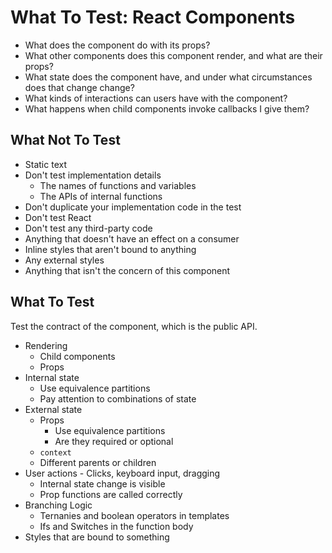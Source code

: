 # What To Test: React Components

* What does the component do with its props?
* What other components does this component render, and what are their props?
* What state does the component have, and under what circumstances does that change change?
* What kinds of interactions can users have with the component?
* What happens when child components invoke callbacks I give them?

## What Not To Test

* Static text
* Don't test implementation details
  * The names of functions and variables
  * The APIs of internal functions
* Don't duplicate your implementation code in the test
* Don't test React
* Don't test any third-party code
* Anything that doesn't have an effect on a consumer
* Inline styles that aren't bound to anything
* Any external styles
* Anything that isn't the concern of this component

## What To Test

Test the contract of the component, which is the public API.

* Rendering
  * Child components
  * Props
* Internal state
  * Use equivalence partitions
  * Pay attention to combinations of state
* External state
  * Props
    * Use equivalence partitions
    * Are they required or optional
  * `context`
  * Different parents or children
* User actions - Clicks, keyboard input, dragging
  * Internal state change is visible
  * Prop functions are called correctly
* Branching Logic
  * Ternanies and boolean operators in templates
  * Ifs and Switches in the function body
* Styles that are bound to something
